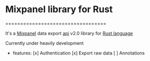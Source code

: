 # Mixpanel library for Rust
==================================

It's a [Mixpanel](https://mixpanel.com) data export [api](https://mixpanel.com/docs/api-documentation/data-export-api) v2.0 library for [Rust language](http://www.rust-lang.org)

Currently under heavily development

* features:
[x] Authentication
[x] Export raw data
[ ] Annotations
